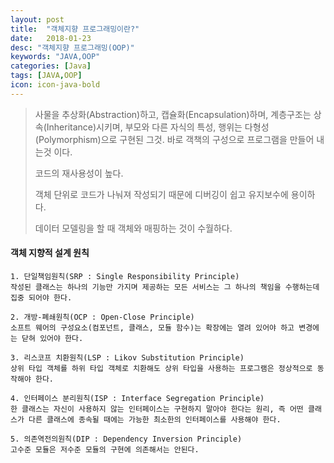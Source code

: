 ```yaml
---
layout: post
title:  "객체지향 프로그래밍이란?"
date:   2018-01-23
desc: "객체지향 프로그래밍(OOP)"
keywords: "JAVA,OOP"
categories: [Java]
tags: [JAVA,OOP]
icon: icon-java-bold
---
```


> 사물을 추상화(Abstraction)하고, 캡슐화(Encapsulation)하며, 계층구조는 상속(Inheritance)시키며, 부모와 다른 자식의 특성, 행위는 다형성(Polymorphism)으로 구현된 그것.
바로 객책의 구성으로 프로그램을 만들어 내는것 이다.
>
> 코드의 재사용성이 높다.
>
> 객체 단위로 코드가 나눠져 작성되기 때문에 디버깅이 쉽고 유지보수에 용이하다.
>
> 데이터 모델링을 할 때 객체와 매핑하는 것이 수월하다.



#### 객체 지향적 설계 원칙

    1. 단일책임원칙(SRP : Single Responsibility Principle)
    작성된 클래스는 하나의 기능만 가지며 제공하는 모든 서비스는 그 하나의 책임을 수행하는데 집중 되어야 한다.
    
    2. 개방-폐쇄원칙(OCP : Open-Close Principle)
    소프트 웨어의 구성요소(컴포넌트, 클래스, 모듈 함수)는 확장에는 열려 있어야 하고 변경에는 닫혀 있어야 한다.
    
    3. 리스코프 치환원칙(LSP : Likov Substitution Principle)
    상위 타입 객체를 하위 타입 객체로 치환해도 상위 타입을 사용하는 프로그램은 정상적으로 동작해야 한다.
    
    4. 인터페이스 분리원칙(ISP : Interface Segregation Principle)
    한 클래스는 자신이 사용하지 않는 인터페이스는 구현하지 말아야 한다는 원리, 즉 어떤 클래스가 다른 클래스에 종속될 때에는 가능한 최소한의 인터페이스를 사용해야 한다.
    
    5. 의존역전의원칙(DIP : Dependency Inversion Principle)
    고수준 모듈은 저수준 모듈의 구현에 의존해서는 안된다.
    
















